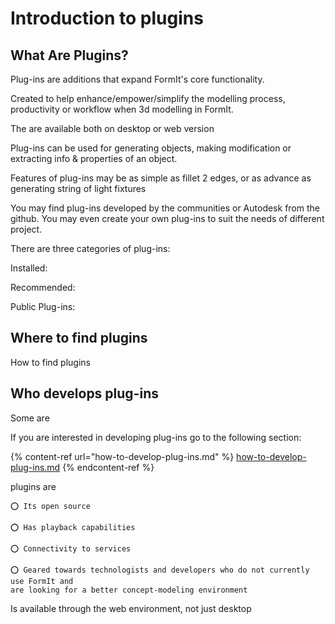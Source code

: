 # Introduction to plugins

## What Are Plugins?

 Plug-ins are additions that expand FormIt's core functionality.

Created to help enhance/empower/simplify the modelling process, productivity or workflow when 3d modelling in FormIt.

The are available both on desktop or web version

Plug-ins can be used for generating objects, making modification or extracting info & properties of an object.

Features of plug-ins may be as simple as fillet 2 edges, or as advance as generating string of light fixtures

You may find plug-ins developed by the communities or Autodesk from the github. You may even create your own plug-ins to suit the needs of different project.

There are three categories of plug-ins:

Installed:

Recommended:

Public Plug-ins:



## Where to find plugins

How to find plugins

## Who develops plug-ins

Some are 

If you are interested in developing plug-ins go to the following section:

{% content-ref url="how-to-develop-plug-ins.md" %}
[how-to-develop-plug-ins.md](how-to-develop-plug-ins.md)
{% endcontent-ref %}



plugins are



```
⭕ Its open source

⭕ Has playback capabilities

⭕ Connectivity to services

⭕ Geared towards technologists and developers who do not currently use FormIt and
are looking for a better concept-modeling environment
```

Is available through the web environment, not just desktop

 
